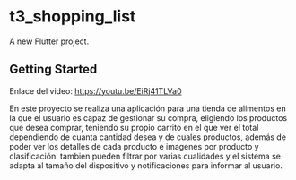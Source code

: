 # t3_shopping_list

A new Flutter project.

## Getting Started
Enlace del video: https://youtu.be/EiRj41TLVa0


En este proyecto se realiza una aplicación para una tienda de alimentos en la que el usuario es capaz de gestionar su compra, eligiendo los productos que desea comprar, teniendo su propio carrito en el que ver el total dependiendo de cuanta cantidad desea y de cuales productos, además de poder ver los detalles de cada producto e imagenes por producto y clasificación.
tambien pueden filtrar por varias cualidades y el sistema se adapta al tamaño del dispositivo y notificaciones para informar al usuario.
